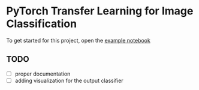 # PyTorch Transfer Learning for Image Classification

To get started for this project, open the [example notebook](example.ipynb)

## TODO  
- [ ] proper documentation  
- [ ] adding visualization for the output classifier
